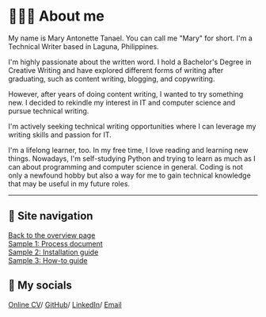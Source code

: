# 👩🏻‍💻 About me

My name is Mary Antonette Tanael. You can call me "Mary" for short. I'm a Technical Writer based in Laguna, Philippines. 

I'm highly passionate about the written word. I hold a Bachelor's Degree in Creative Writing and have explored different forms of writing after graduating, such as content writing, blogging, and copywriting. 

However, after years of doing content writing, I wanted to try something new. I decided to rekindle my interest in IT and computer science and pursue technical writing.

I'm actively seeking technical writing opportunities where I can leverage my writing skills and passion for IT.

I'm a lifelong learner, too. In my free time, I love reading and learning new things. Nowadays, I'm self-studying Python and trying to learn as much as I can about programming and computer science in general. Coding is not only a newfound hobby but also a way for me to gain technical knowledge that may be useful in my future roles.

---

## 📍 Site navigation

[Back to the overview page](README.md)  
[Sample 1: Process document](sample-1-overview.md)  
[Sample 2: Installation guide](sample-2-overview.md)  
[Sample 3: How-to guide](sample-3-overview.md)  

## 💌 My socials

[Online CV](https://marytanaelwriter.com/)/ [GitHub](https://github.com/marytanaelwriter)/ [LinkedIn](https://www.linkedin.com/in/marytanaelwriter/)/  [Email](mailto:marytanaelwriter@gmail.com)
